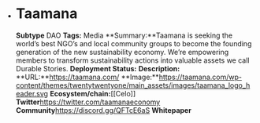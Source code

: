 - # Taamana
  **Subtype** DAO
  **Tags:** Media
  **Summary:**Taamana is seeking the world’s best NGO’s and local community groups to become the founding generation of the new sustainability economy. We’re empowering members to transform sustainability actions into valuable assets we call Durable Stories.
  **Deployment Status:**
  **Description:**
  **URL:**https://taamana.com/
  **Image:**https://taamana.com/wp-content/themes/twentytwentyone/main_assets/images/taamana_logo_header.svg
  **Ecosystem/chain:**[[Celo]]
  **Twitter**https://twitter.com/taamanaeconomy
  **Community**https://discord.gg/QFTcE6aS
  **Whitepaper**